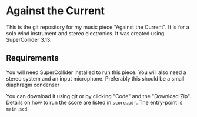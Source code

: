 # Against the Current

This is the git repository for my music piece "Against the Current". It is for a solo wind instrument and stereo electronics.
It was created using SuperCollider 3.13. 

## Requirements

You will need SuperCollider installed to run this piece. You will also need a stereo system and an input microphone. Preferably this should
be a small diaphragm condenser

You can download it using git or by clicking "Code" and the "Download Zip". Details on how to run the score are listed in `score.pdf`.
The entry-point is `main.scd`.
